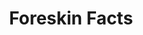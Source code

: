 ---
layout: organizations
title: Foreskin Facts
links:
 - type: Website
   url: http://foreskinfacts.com/
---